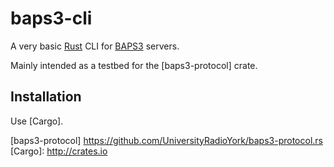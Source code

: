 # baps3-cli

A very basic [Rust] CLI for [BAPS3] servers.

Mainly intended as a testbed for the [baps3-protocol] crate.

## Installation

Use [Cargo].

[Rust]:          http://rust-lang.org
[BAPS3]:         https://github.com/UniversityRadioYork/baps3-spec
[baps3-protocol] https://github.com/UniversityRadioYork/baps3-protocol.rs
[Cargo]:         http://crates.io
